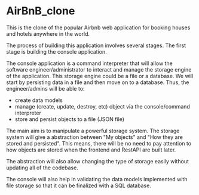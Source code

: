 # AirBnB_clone
This is the clone of the popular Airbnb web application for booking houses and hotels anywhere in the world.

The process of building this application involves several stages. The first stage is building the console application.

The console application is a command interpreter that will allow the software engineer/administrator to interact and manage the storage engine of the application. This storage engine could be a file or a database. We will start by persisting data in a file and then move on to a database. Thus, the engineer/admins will be able to:
- create data models
- manage (create, update, destroy, etc) object via the console/command interpreter
- store and persist objects to a file (JSON file)

The main aim is to manipulate a powerful storage system. The storage system will give a abstraction between "My objects" and "How they are stored and persisted". This means, there will be no need to pay attention to how objects are stored when the frontend and RestAPI are built later.

The abstraction will also allow changing the type of storage easily without updating all of the codebase.

The console will also help in validating the data models implemented with file storage so that it can be finalized with a SQL database.
